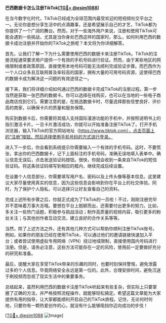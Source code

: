 **巴西数据卡怎么注册TikTok[[TG💪+ @esim1088](https://t.me/s/esim1088)]**

在当今数字化时代，TikTok已经成为全球范围内最受欢迎的短视频社交平台之一。无论你是想分享生活中的点滴趣事，还是希望展示自己的才艺，TikTok都为你提供了一个广阔的舞台。然而，对于一些海外用户来说，注册和使用TikTok可能会遇到一些挑战，尤其是当你身处巴西这样的国家时。那么，如何利用巴西的数据卡成功注册并开始你的TikTok之旅呢？本文将为你详细解答。

首先，让我们了解一下为什么需要使用巴西的数据卡来注册TikTok。TikTok的注册流程通常要求用户提供一个有效的手机号码进行验证。然而，由于某些地区的网络限制或者政策原因，直接使用本地号码可能无法顺利完成验证步骤。而巴西作为一个人口众多且互联网普及率较高的国家，拥有大量的可用号码资源，这使得巴西的数据卡成为解决这一问题的有效途径之一。

接下来，我们将详细介绍如何通过巴西的数据卡完成TikTok的注册过程。第一步当然是获取一张巴西的数据卡。你可以选择在线购买，也可以在当地的一些电子商品商店找到它们。需要注意的是，在挑选数据卡时，尽量选择那些信誉良好、评价高的商家，以确保卡片的质量和服务保障。

购买到数据卡后，你需要将其插入支持国际漫游功能的手机中，并按照说明书上的指引激活卡片。一旦卡片激活成功，你就可以开始准备注册TikTok了。打开手机浏览器，输入TikTok的官方网站地址（https://www.tiktok.com），点击页面上的“注册”按钮，然后选择使用手机号码的方式进行登录。

进入下一步后，你会看到系统提示你需要输入一个有效的手机号码。这时，不要慌张，拿出你的巴西数据卡，记下上面标注的手机号码，准确无误地填入表单中。确认信息无误后，点击发送验证码按钮。很快，你就会收到一条来自TikTok的短信验证码。将这条验证码填写到相应的框内，继续完成后续设置。

在设置个人信息部分，你需要填写用户名、密码以及上传头像等基本信息。这里建议大家尽量使用真实的信息，因为这些信息会影响到你在平台上的社交体验。同时，为了保护个人隐私，可以选择只让好友查看自己的资料。

完成上述所有步骤之后，你就正式成为了TikTok的一员啦！不过，刚刚注册完毕并不意味着万事大吉哦。要想在平台上脱颖而出，还需要付出更多的努力。比如，多关注一些热门话题，积极参与挑战活动；制作高质量的视频内容，吸引更多的粉丝关注；与其他创作者互动交流，建立良好的合作关系等等。

当然，除了上述方法之外，还有其他几种方式可以帮助你顺利注册TikTok账号。例如，如果你的朋友已经在使用TikTok，可以通过他们的邀请链接快速加入平台；或者尝试使用虚拟专用网络（VPN）绕过地域限制，直接使用国内号码进行注册。但是，请务必注意，这些方法可能存在一定的风险，使用前一定要做好充分的研究和准备。

最后，提醒大家在享受TikTok带来的乐趣的同时，也要时刻保持警惕，避免泄露过多的个人信息。毕竟网络安全永远是第一位的。此外，合理安排时间，避免沉迷于刷视频而忽视了现实生活中的重要事务。

总结起来，虽然利用巴西的数据卡注册TikTok听起来有些复杂，但实际上只要掌握了正确的方法，并严格按照流程操作，就能够轻松搞定。希望这篇文章能为大家提供有用的指导，让大家都能顺利开启自己的TikTok旅程。记住，无论何时何地，只要你有一颗热爱创作的心，就没有什么能够阻挡你迈向成功的步伐！

[[TG💪+ @esim1088](https://t.me/s/esim1088) ![Image](https://i.postimg.cc/4NQfJmqS/Snipaste-2025-05-13-00-14-12.png)]